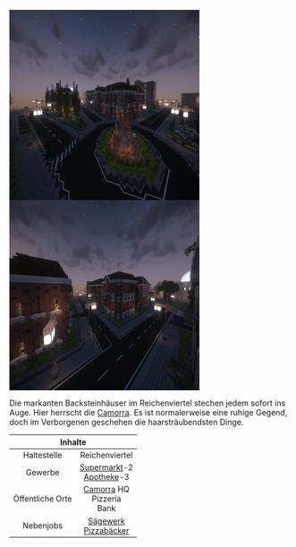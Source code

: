 <img align="left" width="340" height="340" src="../../../assets/image/gebiete/Reichenviertel1.png"> <img align="center" width="340" height="340" src="../../../assets/image/gebiete/Reichenviertel2.png">


Die markanten Backsteinhäuser im Reichenviertel stechen jedem sofort ins Auge. Hier herrscht die <a href="../../fraktionen/camorra/">Camorra</a>. Es ist normalerweise eine ruhige Gegend, doch im Verborgenen geschehen die haarsträubendsten Dinge.

<table>
  <thead>
    <tr>
      <th colspan=2 align="center">Inhalte</th>
    </tr>
  </thead>
  <tbody>
    <tr>
      <td align="center">Haltestelle</td>
      <td align="center">Reichenviertel</td>
    </tr>
    <tr>
      <td align="center">Gewerbe</td>
      <td align="center"><a href="../../biz/supermarkt/">Supermarkt</a>-2 <br> <a href="../../biz/apotheke/">Apotheke</a>-3</td>
    </tr>
    <tr>
      <td align="center">Öffentliche Orte</td>
      <td align="center"><a href="../../fraktionen/camorra/">Camorra</a> HQ <br> Pizzeria <br> Bank</td>
    </tr>
    <tr>
      <td align="center">Nebenjobs</td>
      <td align="center"><a href="../../nebenjobs/sägewerk/">Sägewerk</a> <br> <a href="../../nebenjobs/pizzabäcker/">Pizzabäcker</a></td>
    </tr>
  </tbody>
</table>

